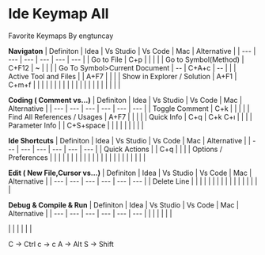 

# Ide Keymap All

Favorite Keymaps By engtuncay

**Navigaton**
| Definiton | Idea |  Vs Studio | Vs Code | Mac | Alternative |
| --- | --- | --- | --- | --- | --- |
| Go to File | C+p |  | | | 
| Go to Symbol(Method) | C+F12  | ~ |  |  | 
| Go To Symbol>Current Document | -- | C+A+c | --  | | 
| Active Tool and Files |   | A+F7 |  | |
| Show in Explorer / Solution | A+F1 | C+m+f  | | |
|  |  |  | | | 
|  |  |  | | | 
|  |  |  | | | 


**Coding ( Comment vs...)**
| Definiton | Idea | Vs Studio | Vs Code | Mac | Alternative |
| --- | --- | --- | --- | --- | --- |
| Toggle Comment |  C+k  |  | | | 
| Find All References / Usages |  A+F7  |  | | | 
| Quick Info | C+q | C+k C+ı  | | | 
| Parameter Info |  | C+S+space  | | | 
|  |  |  | | | 

**Ide Shortcuts**
| Definiton | Idea | Vs Studio | Vs Code | Mac | Alternative |
| --- | --- | --- | --- | --- | --- |
| Quick Actions |  | C+q | | | 
| Options / Preferences  |  |  | | | 
|  |  |  | | | 
|  |  |  | | | 
|  |  |  | | | 


**Edit ( New File,Cursor vs...)**
| Definiton | Idea | Vs Studio | Vs Code | Mac | Alternative |
| --- | --- | --- | --- | --- | --- |
| Delete Line  |  |  | | | 
|  |  |  | | | 
|  |  |  | | | 

**Debug & Compile & Run**
| Definiton | Idea | Vs Studio | Vs Code | Mac | Alternative |
| --- | --- | --- | --- | --- | --- |
|  |  |  | | | 



|  |  |  | | | 

C -> Ctrl
c -> c
A -> Alt
S -> Shift


